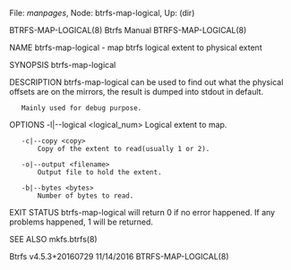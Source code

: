 File: *manpages*,  Node: btrfs-map-logical,  Up: (dir)

BTRFS-MAP-LOGICAL(8)             Btrfs Manual             BTRFS-MAP-LOGICAL(8)



NAME
       btrfs-map-logical - map btrfs logical extent to physical extent

SYNOPSIS
       btrfs-map-logical <options> <device>

DESCRIPTION
       btrfs-map-logical can be used to find out what the physical offsets are
       on the mirrors, the result is dumped into stdout in default.

       Mainly used for debug purpose.

OPTIONS
       -l|--logical <logical_num>
           Logical extent to map.

       -c|--copy <copy>
           Copy of the extent to read(usually 1 or 2).

       -o|--output <filename>
           Output file to hold the extent.

       -b|--bytes <bytes>
           Number of bytes to read.

EXIT STATUS
       btrfs-map-logical will return 0 if no error happened. If any problems
       happened, 1 will be returned.

SEE ALSO
       mkfs.btrfs(8)



Btrfs v4.5.3+20160729             11/14/2016              BTRFS-MAP-LOGICAL(8)
